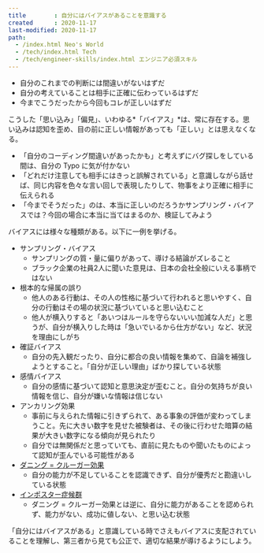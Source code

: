 ```yaml
---
title        : 自分にはバイアスがあることを意識する
created      : 2020-11-17
last-modified: 2020-11-17
path:
  - /index.html Neo's World
  - /tech/index.html Tech
  - /tech/engineer-skills/index.html エンジニア必須スキル
---
```


- 自分のこれまでの判断には間違いがないはずだ
- 自分の考えていることは相手に正確に伝わっているはずだ
- 今までこうだったから今回もコレが正しいはずだ

こうした「思い込み」「偏見」、いわゆる*「バイアス」*は、常に存在する。思い込みは認知を歪め、目の前に正しい情報があっても「正しい」とは思えなくなる。

- 「自分のコーディング間違いがあったかも」と考えずにバグ探しをしている間は、自分の Typo に気が付かない
- 「どれだけ注意しても相手にはきっと誤解されている」と意識しながら話せば、同じ内容を色々な言い回しで表現したりして、物事をより正確に相手に伝えられる
- 「今までそうだった」のは、本当に正しいのだろうかサンプリング・バイアスでは？今回の場合に本当に当てはまるのか、検証してみよう

バイアスには様々な種類がある。以下に一例を挙げる。

- サンプリング・バイアス
  - サンプリングの質・量に偏りがあって、導ける結論がズレること
  - ブラック企業の社員2人に聞いた意見は、日本の会社全般にいえる事柄ではない
- 根本的な帰属の誤り
  - 他人のある行動は、その人の性格に基づいて行われると思いやすく、自分の行動はその場の状況に基づいていると思い込むこと
  - 他人が横入りすると「あいつはルールを守らないいい加減な人だ」と思うが、自分が横入りした時は「急いでいるから仕方がない」など、状況を理由にしがち
- 確証バイアス
  - 自分の先入観だったり、自分に都合の良い情報を集めて、自論を補強しようとすること。「自分が正しい理由」ばかり探している状態
- 感情バイアス
  - 自分の感情に基づいて認知と意思決定が歪むこと。自分の気持ちが良い情報を信じ、自分が嫌いな情報は信じない
- アンカリング効果
  - 事前に与えられた情報に引きずられて、ある事象の評価が変わってしまうこと。先に大きい数字を見せた被験者は、その後に行わせた暗算の結果が大きい数字になる傾向が見られたり
  - 自分では無関係だと思っていても、直前に見たものや聞いたものによって認知が歪んでいる可能性がある
- [ダニング = クルーガー効果](https://ja.wikipedia.org/wiki/%E3%83%80%E3%83%8B%E3%83%B3%E3%82%B0%EF%BC%9D%E3%82%AF%E3%83%AB%E3%83%BC%E3%82%AC%E3%83%BC%E5%8A%B9%E6%9E%9C)
  - 自分の能力が不足していることを認識できず、自分が優秀だと勘違いしている状態
- [インポスター症候群](https://ja.wikipedia.org/wiki/%E3%82%A4%E3%83%B3%E3%83%9D%E3%82%B9%E3%82%BF%E3%83%BC%E7%97%87%E5%80%99%E7%BE%A4)
  - ダニング = クルーガー効果とは逆に、自分に能力があることを認められず、能力がない、成功に値しない、と思い込む状態

「自分にはバイアスがある」と意識している時でさえもバイアスに支配されていることを理解し、第三者から見ても公正で、適切な結果が導けるようにしよう。
